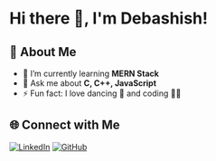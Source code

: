 # Hi there 👋, I'm Debashish!

## 🚀 About Me
- 🔭 I’m currently learning **MERN Stack**
- 💬 Ask me about **C, C++, JavaScript**
- ⚡ Fun fact: I love dancing 💃 and coding 👩‍💻

## 🌐 Connect with Me
[![LinkedIn](https://img.shields.io/badge/LinkedIn-Connect-blue?style=flat&logo=linkedin)](https://www.linkedin.com/in/debashishpatel)
[![GitHub](https://img.shields.io/badge/GitHub-Follow-black?style=flat&logo=github)](https://github.com/debashishpatel)
